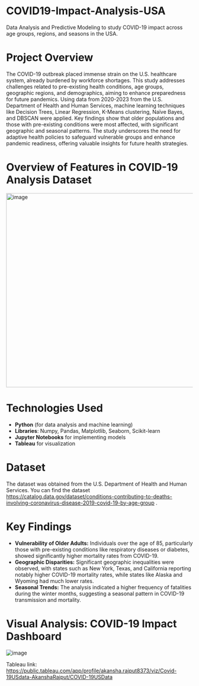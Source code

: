 # COVID19-Impact-Analysis-USA
Data Analysis and Predictive Modeling to study COVID-19 impact across age groups, regions, and seasons in the USA.

# Project Overview
The COVID-19 outbreak placed immense strain on the U.S. healthcare system, already burdened by workforce shortages. This study addresses challenges related to pre-existing health conditions, age groups, geographic regions, and demographics, aiming to enhance preparedness for future pandemics. Using data from 2020-2023 from the U.S. Department of Health and Human Services, machine learning techniques like Decision Trees, Linear Regression, K-Means clustering, Naïve Bayes, and DBSCAN were applied. Key findings show that older populations and those with pre-existing conditions were most affected, with significant geographic and seasonal patterns. The study underscores the need for adaptive health policies to safeguard vulnerable groups and enhance pandemic readiness, offering valuable insights for future health strategies.

# Overview of Features in COVID-19 Analysis Dataset
<img width="524" alt="image" src="https://github.com/user-attachments/assets/32e3d8b9-ecec-405b-9af5-a5c4044d94c1">

# Technologies Used
- **Python** (for data analysis and machine learning)
- **Libraries**: Numpy, Pandas, Matplotlib, Seaborn, Scikit-learn
- **Jupyter Notebooks** for implementing models
- **Tableau** for visualization

# Dataset
The dataset was obtained from the U.S. Department of Health and Human Services. You can find the dataset https://catalog.data.gov/dataset/conditions-contributing-to-deaths-involving-coronavirus-disease-2019-covid-19-by-age-group .

# Key Findings
- **Vulnerability of Older Adults:** Individuals over the age of 85, particularly those with pre-existing conditions like respiratory diseases or diabetes, showed significantly higher mortality rates from COVID-19.
- **Geographic Disparities:** Significant geographic inequalities were observed, with states such as New York, Texas, and California reporting notably higher COVID-19 mortality rates, while states like Alaska and Wyoming had much lower rates.
- **Seasonal Trends:** The analysis indicated a higher frequency of fatalities during the winter months, suggesting a seasonal pattern in COVID-19 transmission and mortality.

# Visual Analysis: COVID-19 Impact Dashboard

![image](https://github.com/user-attachments/assets/82cb50d8-76b4-4480-8cfe-afc33deb5055)

Tableau link: https://public.tableau.com/app/profile/akansha.rajput8373/viz/Covid-19USdata-AkanshaRajput/COVID-19USData

